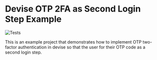 # Devise OTP 2FA as Second Login Step Example
![Tests](https://github.com/jamesridgway/devise-otp-second-step/workflows/Tests/badge.svg?branch=master)

This is an example project that demonstrates how to implement OTP two-factor authentication in devise so that the user
for their OTP code as a second login step.
